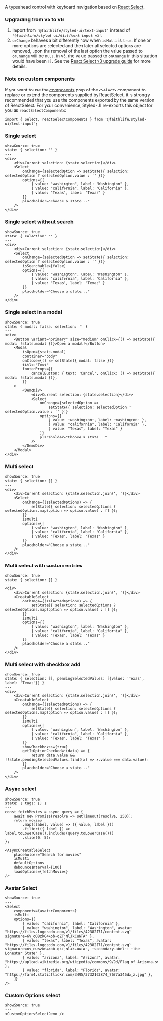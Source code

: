 A typeahead control with keyboard navigation based on [React Select](https://react-select.com).

### Upgrading from v5 to v6

1. Import from `'@faithlife/styled-ui/text-input'` instead of `'@faithlife/styled-ui/dist/text-input-v2'`.
2. `onChange` behaves a bit differently now when `isMulti` is `true`. If one or more options are selected and then later all selected options are removed, upon the removal of the last option the value passed to `onChange` will be `null`. In v5, the value passed to `onChange` in this situation would have been `[]`. See the [React Select v3 upgrade guide](https://github.com/JedWatson/react-select/issues/3585) for more details.

### Note on custom components

If you want to use the [components](https://react-select.com/components) prop of the `<Select>` component to replace or extend the components supplied by ReactSelect, it is strongly recommended that you use the components exported by the same version of ReactSelect. For your convenience, Styled-UI re-exports this object for you as `reactSelectComponents`:

```code
import { Select, reactSelectComponents } from '@faithlife/styled-ui/text-input';
```

### Single select

```react
showSource: true
state: { selection: '' }
---
<div>
	<div>Current selection: {state.selection}</div>
	<Select
		onChange={selectedOption => setState({ selection: selectedOption ? selectedOption.value : '' })}
		options={[
			{ value: "washington", label: "Washington" },
			{ value: "california", label: "California" },
			{ value: "Texas", label: "Texas" }
		]}
		placeholder="Choose a state..."
	/>
</div>
```

### Single select without search

```react
showSource: true
state: { selection: '' }
---
<div>
	<div>Current selection: {state.selection}</div>
	<Select
		onChange={selectedOption => setState({ selection: selectedOption ? selectedOption.value : '' })}
		isSearchable={false}
		options={[
			{ value: "washington", label: "Washington" },
			{ value: "california", label: "California" },
			{ value: "Texas", label: "Texas" }
		]}
		placeholder="Choose a state..."
	/>
</div>
```

### Single select in a modal

```react
showSource: true
state: { modal: false, selection: '' }
---
<div>
	<Button variant="primary" size="medium" onClick={() => setState({ modal: !state.modal })}>Open a modal!</Button>
	<Modal
		isOpen={state.modal}
		container="body"
		onClose={() => setState({ modal: false })}
		title="Test"
		footerProps={{
			cancelButton: { text: 'Cancel', onClick: () => setState({ modal: !state.modal })},
		}}
	>
		<DemoDiv>
			<div>Current selection: {state.selection}</div>
			<Select
				onChange={selectedOption =>
					setState({ selection: selectedOption ? selectedOption.value : '' })}
				options={[
					{ value: "washington", label: "Washington" },
					{ value: "california", label: "California" },
					{ value: "Texas", label: "Texas" }
				]}
				placeholder="Choose a state..."
			/>
		</DemoDiv>
	</Modal>
</div>
```

### Multi select

```react
showSource: true
state: { selection: [] }
---
<div>
	<div>Current selection: {state.selection.join(', ')}</div>
	<Select
		onChange={(selectedOptions) => {
			setState({ selection: selectedOptions ? selectedOptions.map(option => option.value) : [] });
		}}
		isMulti
		options={[
			{ value: "washington", label: "Washington" },
			{ value: "california", label: "California" },
			{ value: "Texas", label: "Texas" }
		]}
		placeholder="Choose a state..."
	/>
</div>
```

### Multi select with custom entries

```react
showSource: true
state: { selection: [] }
---
<div>
	<div>Current selection: {state.selection.join(', ')}</div>
	<CreatableSelect
		onChange={(selectedOptions) => {
			setState({ selection: selectedOptions ? selectedOptions.map(option => option.value) : [] });
		}}
		isMulti
		options={[
			{ value: "washington", label: "Washington" },
			{ value: "california", label: "California" },
			{ value: "Texas", label: "Texas" }
		]}
		placeholder="Choose a state..."
	/>
</div>
```

### Multi select with checkbox add

```react
showSource: true
state: { selection: [], pendingSelectedValues: [{value: 'Texas', label: 'Texas'}] }
---
<div>
	<div>Current selection: {state.selection.join(', ')}</div>
	<CreatableSelect
		onChange={(selectedOptions) => {
			setState({ selection: selectedOptions ? selectedOptions.map(option => option.value) : [] });
		}}
		isMulti
		options={[
			{ value: "washington", label: "Washington" },
			{ value: "california", label: "California" },
			{ value: "Texas", label: "Texas" }
		]}
		showCheckboxes={true}
		getIsOptionChecked={(data) => {
			return data.value && !!state.pendingSelectedValues.find((x) => x.value === data.value);
		}}
		placeholder="Choose a state..."
	/>
</div>
```

### Async select

```react
showSource: true
state: { tags: [] }
---
const fetchMovies = async query => {
	await new Promise(resolve => setTimeout(resolve, 250));
	return movies
		.map((label, value) => ({ value, label }))
		.filter(({ label }) => label.toLowerCase().includes(query.toLowerCase()))
		.slice(0, 5);
};

<AsyncCreatableSelect
	placeholder="Search for movies"
	isMulti
	defaultOptions
	debounceInterval={100}
	loadOptions={fetchMovies}
/>
```

### Avatar Select

```react
showSource: true
---
<Select
	components={avatarComponents}
	isMulti
	options={[
		{ value: "california", label: "California" },
		{ value: "washington", label: "Washington", avatar: "https://files.logoscdn.com/v1/files/42382171/content.svg?signature=6V_cO8zkG4kob-qZTjNlJkCuNTA" },
		{ value: "texas", label: "Texas", avatar: "https://files.logoscdn.com/v1/files/42382171/content.svg?signature=6V_cO8zkG4kob-qZTjNlJkCuNTA", "secondaryLabel": "The Lonestar State" },
		{ value: "arizona", label: "Arizona", avatar: "https://upload.wikimedia.org/wikipedia/commons/9/9d/Flag_of_Arizona.svg" },
		{ value: "florida", label: "Florida", avatar: "https://farm4.staticflickr.com/3495/3732163874_7677a346da_z.jpg" },
	]}
/>
```

### Custom Options select

```react
showSource: true
---
<CustomOptionsSelectDemo />
```

